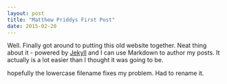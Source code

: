 ```yaml
---
layout: post
title: "Matthew Priddys First Post"
date: 2015-02-20
---
```


Well. Finally got around to putting this old website together.
Neat thing about it - powered by [Jekyll](http://jekyllrb.com) and I can use Markdown to author my posts.
It actually is a lot easier than I thought it was going to be.

hopefully the lowercase filename fixes my problem.  Had to rename it.
